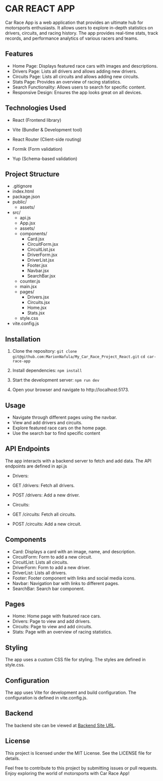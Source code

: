 # CAR REACT APP 
Car Race App is a web application that provides an ultimate hub for motorsports enthusiasts. It allows users to explore in-depth statistics on drivers, circuits, and racing history. The app provides real-time stats, track records, and performance analytics of various racers and teams.

## Features
- Home Page: Displays featured race cars with images and descriptions.
- Drivers Page: Lists all drivers and allows adding new drivers.
- Circuits Page: Lists all circuits and allows adding new circuits.
- Stats Page: Provides an overview of racing statistics.
- Search Functionality: Allows users to search for specific content.
- Responsive Design: Ensures the app looks great on all devices.

## Technologies Used
- React (Frontend library)

- Vite (Bundler & Development tool)

- React Router (Client-side routing)

- Formik (Form validation)

- Yup (Schema-based validation)

## Project Structure
-  .gitignore
- index.html
- package.json
- public/
    - assets/
- src/
    - api.js
    - App.jsx
    - assets/
    - components/
        - Card.jsx
        - CircuitForm.jsx
        - CircuitList.jsx
        - DriverForm.jsx
        - DriverList.jsx
        - Footer.jsx
        - Navbar.jsx
        - SearchBar.jsx
    - counter.js
    - main.jsx
    - pages/
        - Drivers.jsx
        - Circuits.jsx
        - Home.jsx
        - Stats.jsx
    - style.css
- vite.config.js

## Installation
1. Clone the repository:
`git clone git@github.com:MarionNafula/My_Car_Race_Project_React.git`
`cd car-race-app`

2. Install dependencies:
`npm install`

3. Start the development server:
`npm run dev`

4. Open your browser and navigate to http://localhost:5173.

## Usage
- Navigate through different pages using the navbar.
- View and add drivers and circuits.
- Explore featured race cars on the home page.
- Use the search bar to find specific content

## API Endpoints
The app interacts with a backend server to fetch and add data. The API endpoints are defined in api.js

- Drivers:
- GET /drivers: Fetch all drivers.
- POST /drivers: Add a new driver.

- Circuits:
- GET /circuits: Fetch all circuits.
- POST /circuits: Add a new circuit.

## Components
- Card: Displays a card with an image, name, and description.
- CircuitForm: Form to add a new circuit.
- CircuitList: Lists all circuits.
- DriverForm: Form to add a new driver.
- DriverList: Lists all drivers.
- Footer: Footer component with links and social media icons.
- Navbar: Navigation bar with links to different pages.
- SearchBar: Search bar component.

## Pages
- Home: Home page with featured race cars.
- Drivers: Page to view and add drivers.
- Circuits: Page to view and add circuits.
- Stats: Page with an overview of racing statistics.

## Styling
The app uses a custom CSS file for styling. The styles are defined in style.css.

## Configuration
The app uses Vite for development and build configuration. The configuration is defined in vite.config.js.

## Backend
The backend site can be viewed at [Backend Site URL](https://my-car-race-project.onrender.com).

## License
This project is licensed under the MIT License. See the LICENSE file for details.

Feel free to contribute to this project by submitting issues or pull requests. Enjoy exploring the world of motorsports with Car Race App!